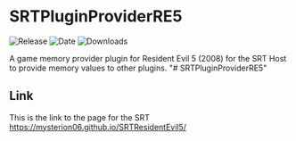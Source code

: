 # SRTPluginProviderRE5
![Release](https://img.shields.io/github/v/release/SpeedrunTooling/SRTPluginProviderRE5?label=current%20release&style=for-the-badge)
![Date](https://img.shields.io/github/release-date/SpeedrunTooling/SRTPluginProviderRE5?style=for-the-badge)
![Downloads](https://img.shields.io/github/downloads/SpeedrunTooling/SRTPluginProviderRE5/total?color=%23007EC6&style=for-the-badge)

A game memory provider plugin for Resident Evil 5 (2008) for the SRT Host to provide memory values to other plugins.
"# SRTPluginProviderRE5"

## Link

This is the link to the page for the SRT https://mysterion06.github.io/SRTResidentEvil5/
